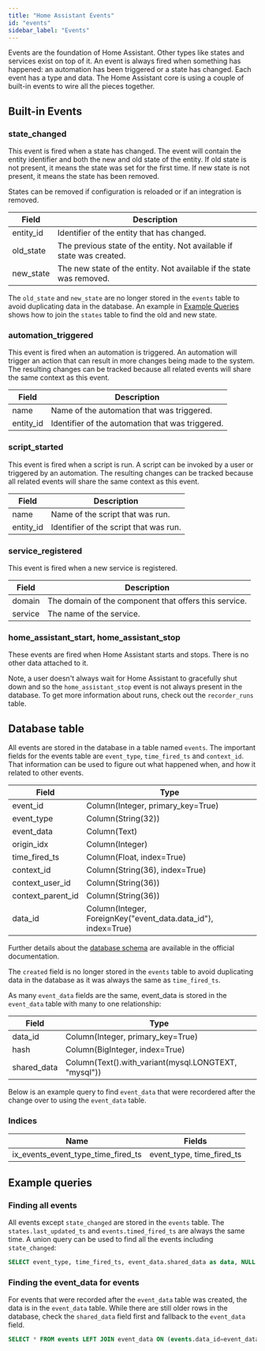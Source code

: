 ```yaml
---
title: "Home Assistant Events"
id: "events"
sidebar_label: "Events"
---
```


Events are the foundation of Home Assistant. Other types like states and services exist on top of it. An event is always fired when something has happened: an automation has been triggered or a state has changed. Each event has a type and data. The Home Assistant core is using a couple of built-in events to wire all the pieces together.

## Built-in Events

### state_changed

This event is fired when a state has changed. The event will contain the entity identifier and both the new and old state of the entity. If old state is not present, it means the state was set for the first time. If new state is not present, it means the state has been removed.

States can be removed if configuration is reloaded or if an integration is removed.

| Field     | Description                                                           |
| --------- | --------------------------------------------------------------------- |
| entity_id | Identifier of the entity that has changed.                            |
| old_state | The previous state of the entity. Not available if state was created. |
| new_state | The new state of the entity. Not available if the state was removed.  |

The `old_state` and `new_state` are no longer stored in the `events` table to avoid duplicating data in the database. An example in [Example Queries](#example-queries) shows how to join the `states` table to find the old and new state.

### automation_triggered

This event is fired when an automation is triggered. An automation will trigger an action that can result in more changes being made to the system. The resulting changes can be tracked because all related events will share the same context as this event.

| Field     | Description                                      |
| --------- | ------------------------------------------------ |
| name      | Name of the automation that was triggered.       |
| entity_id | Identifier of the automation that was triggered. |

### script_started

This event is fired when a script is run. A script can be invoked by a user or triggered by an automation. The resulting changes can be tracked because all related events will share the same context as this event.

| Field     | Description                            |
| --------- | -------------------------------------- |
| name      | Name of the script that was run.       |
| entity_id | Identifier of the script that was run. |

### service_registered

This event is fired when a new service is registered.

| Field   | Description                                           |
| ------- | ----------------------------------------------------- |
| domain  | The domain of the component that offers this service. |
| service | The name of the service.                              |

### home_assistant_start, home_assistant_stop

These events are fired when Home Assistant starts and stops. There is no other data attached to it.

Note, a user doesn't always wait for Home Assistant to gracefully shut down and so the `home_assistant_stop` event is not always present in the database. To get more information about runs, check out the `recorder_runs` table.

## Database table

All events are stored in the database in a table named `events`. The important fields for the events table are `event_type`, `time_fired_ts` and `context_id`. That information can be used to figure out what happened when, and how it related to other events.

| Field             | Type                                                          |
| ----------------- | ------------------------------------------------------------- |
| event_id          | Column(Integer, primary_key=True)                             |
| event_type        | Column(String(32))                                            |
| event_data        | Column(Text)                                                  |
| origin_idx        | Column(Integer)                                               |
| time_fired_ts     | Column(Float, index=True)                                     |
| context_id        | Column(String(36), index=True)                                |
| context_user_id   | Column(String(36))                                            |
| context_parent_id | Column(String(36))                                            |
| data_id           | Column(Integer, ForeignKey("event_data.data_id"), index=True) |

Further details about the [database schema](https://www.home-assistant.io/docs/backend/database/#schema) are available in the official documentation.

The `created` field is no longer stored in the `events` table to avoid duplicating data in the database as it was always the same as `time_fired_ts`.

As many `event_data` fields are the same, event_data is stored in the `event_data` table with many to one relationship:

| Field             | Type                                                                 |
| ----------------- | -------------------------------------------------------------------- |
| data_id           | Column(Integer, primary_key=True)                                    |
| hash              | Column(BigInteger, index=True)                                       |
| shared_data       | Column(Text().with_variant(mysql.LONGTEXT, "mysql"))                 |

Below is an example query to find `event_data` that were recordered after the change over to using the `event_data` table.

### Indices

| Name                               | Fields                    |
| ---------------------------------- | ------------------------- |
| ix_events_event_type_time_fired_ts | event_type, time_fired_ts |

## Example queries

### Finding all events

All events except `state_changed` are stored in the `events` table. The `states.last_updated_ts` and `events.timed_fired_ts` are always the same time. A union query can be used to find all the events including `state_changed`:

```sql
SELECT event_type, time_fired_ts, event_data.shared_data as data, NULL as attributes, context_id FROM events LEFT JOIN event_data ON (events.data_id=event_data.data_id) UNION ALL select 'state_changed' as event_type, last_updated_ts as time_fired_ts, NULL as data, state_attributes.shared_attrs as attributes, context_id from states LEFT JOIN state_attributes ON states.attributes_id = state_attributes.attributes_id;
```

### Finding the event_data for events

For events that were recorded after the `event_data` table was created, the data is in the `event_data` table. While there are still older rows in the database, check the `shared_data` field first and fallback to the `event_data` field.

```sql
SELECT * FROM events LEFT JOIN event_data ON (events.data_id=event_data.data_id);
```
